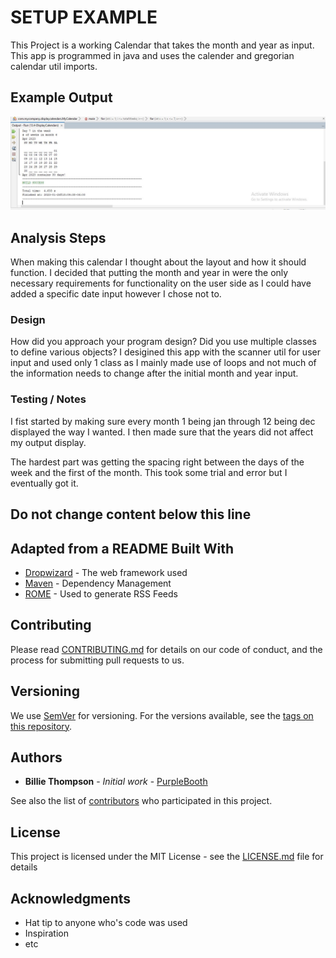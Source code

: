 # SETUP EXAMPLE

This Project is a working Calendar that takes the month and year as input. This app is programmed in java and uses the calender and gregorian calendar util imports.

## Example Output


![Sample Output](README.jpg)

## Analysis Steps

When making this calendar I thought about the layout and how it should function. I decided that putting the month and year in were the only necessary requirements for functionality on the user side as I could have added a specific date input however I chose not to.

### Design

How did you approach your program design? Did you use multiple classes to define various objects?
I desigined this app with the scanner util for user input and used only 1 class as I mainly made use of loops and not much of the information needs to change after the initial month and year input.

### Testing / Notes

I fist started by making sure every month 1 being jan through 12 being dec displayed the way I wanted. I then made sure that the years did not affect my output display.

The hardest part was getting the spacing right between the days of the week and the first of the month. This took some trial and error but I eventually got it.


## Do not change content below this line
## Adapted from a README Built With

* [Dropwizard](http://www.dropwizard.io/1.0.2/docs/) - The web framework used
* [Maven](https://maven.apache.org/) - Dependency Management
* [ROME](https://rometools.github.io/rome/) - Used to generate RSS Feeds

## Contributing

Please read [CONTRIBUTING.md](https://gist.github.com/PurpleBooth/b24679402957c63ec426) for details on our code of conduct, and the process for submitting pull requests to us.

## Versioning

We use [SemVer](http://semver.org/) for versioning. For the versions available, see the [tags on this repository](https://github.com/your/project/tags). 

## Authors

* **Billie Thompson** - *Initial work* - [PurpleBooth](https://github.com/PurpleBooth)

See also the list of [contributors](https://github.com/your/project/contributors) who participated in this project.

## License

This project is licensed under the MIT License - see the [LICENSE.md](LICENSE.md) file for details

## Acknowledgments

* Hat tip to anyone who's code was used
* Inspiration
* etc
